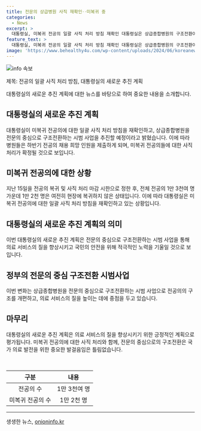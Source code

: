 ```yaml
---
title: 전문의 상급병원 사직 재확인‥미복귀 중
categories:
  - News
excerpt: >
  대통령실, 미복귀 전공의 일괄 사직 처리 방침 재확인 대통령실은 상급종합병원의 구조전환이 9월부터 시범 사업으로 진행될 예정이며, 병원들이 제출한 전공의 채용 희망 인원을 토대로 일괄 사직 처리될 것으로 전했다. 15일을 전공의 복귀·사직 처리 마감 시한으로 지정한 상황에서 1만 3천여 명 중 1만 2천 명이 아직도 현장에 미복귀 상태인 것으로 표현됐다. MBC 뉴스는 24시간 제보를 기다리고 있다.
feature_text: >
  대통령실, 미복귀 전공의 일괄 사직 처리 방침 재확인 대통령실은 상급종합병원의 구조전환이 9월부터 시범 사업으로 진행될 예정이며, 병원들이 제출한 전공의 채용 희망 인원을 토대로 일괄 사직 처리될 것으로 전했다. 15일을 전공의 복귀·사직 처리 마감 시한으로 지정한 상황에서 1만 3천여 명 중 1만 2천 명이 아직도 현장에 미복귀 상태인 것으로 표현됐다. MBC 뉴스는 24시간 제보를 기다리고 있다.
image: 'https://www.behealthy4u.com/wp-content/uploads/2024/06/koreanews.jpg'
---
```


<p><img src="https://www.behealthy4u.com/wp-content/uploads/2024/06/koreanews.jpg" alt="info 속보" /></p>

<p>제목: 전공의 일괄 사직 처리 방침, 대통령실의 새로운 추진 계획</p>

<p>대통령실의 새로운 추진 계획에 대한 뉴스를 바탕으로 하여 중요한 내용을 소개합니다.</p>

<h2 data-ke-size="size26">대통령실의 새로운 추진 계획</h2>

<p data-ke-size="size16">대통령실이 미복귀 전공의에 대한 일괄 사직 처리 방침을 재확인하고, 상급종합병원을 전문의 중심으로 구조전환하는 시범 사업을 추진할 예정이라고 밝혔습니다. 이에 따라 병원들은 하반기 전공의 채용 희망 인원을 제출하게 되며, 미복귀 전공의들에 대한 사직 처리가 확정될 것으로 보입니다.</p>

<h2 data-ke-size="size26">미복귀 전공의에 대한 상황</h2>

<p data-ke-size="size16">지난 15일을 전공의 복귀 및 사직 처리 마감 시한으로 정한 후, 전체 전공의 1만 3천여 명 가운데 1만 2천 명은 여전히 현장에 복귀하지 않은 상태입니다. 이에 따라 대통령실은 미복귀 전공의에 대한 일괄 사직 처리 방침을 재확인하고 있는 상황입니다.</p>

<h2 data-ke-size="size26">대통령실의 새로운 추진 계획의 의미</h2>

<p data-ke-size="size16">이번 대통령실의 새로운 추진 계획은 전문의 중심으로 구조전환하는 시범 사업을 통해 의료 서비스의 질을 향상시키고 국민의 안전을 위해 적극적인 노력을 기울일 것으로 보입니다.</p>

<h2 data-ke-size="size26">정부의 전문의 중심 구조전환 시범사업</h2>

<p data-ke-size="size16">이번 변화는 상급종합병원을 전문의 중심으로 구조전환하는 시범 사업으로 전공의의 구조를 개편하고, 의료 서비스의 질을 높이는 데에 중점을 두고 있습니다.</p>

<h2 data-ke-size="size26">마무리</h2>

<p data-ke-size="size16">대통령실의 새로운 추진 계획은 의료 서비스의 질을 향상시키기 위한 긍정적인 계획으로 평가됩니다. 미복귀 전공의에 대한 사직 처리와 함께, 전문의 중심으로의 구조전환은 국가 의료 발전을 위한 중요한 발걸음임은 틀림없습니다.</p>

<p data-ke-size="size16">&nbsp;</p>

<table>
<thead>
<tr>
<th style="text-align: center;">구분</th>
<th style="text-align: center;">내용</th>
</tr>
</thead>
<tbody>
<tr>
<td style="text-align: center;">전공의 수</td>
<td style="text-align: center;">1만 3천여 명</td>
</tr>
<tr>
<td style="text-align: center;">미복귀 전공의 수</td>
<td style="text-align: center;">1만 2천 명</td>
</tr>
</tbody>
</table>

<hr>
생생한 뉴스, <a href="https://onioninfo.kr" rel="dofollow">onioninfo.kr</a>


